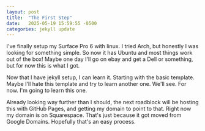 ```yaml
---
layout: post
title:  "The First Step"
date:   2025-05-19 15:59:55 -0500
categories: jekyll update
---
```


I've finally setup my Surface Pro 6 with linux. I tried Arch, but honestly I was looking for something simple. So now it has Ubuntu and most things work out of the box! Maybe one day I'll go on ebay and get a Dell or something, but for now this is what I got.

Now that I have jekyll setup, I can learn it. Starting with the basic template. Maybe I'll hate this template and try to learn another one. We'll see. For now. I'm going to learn this one.

Already looking way further than I should, the next roadblock will be hosting this with GitHub Pages, and getting my domain to point to that. Right now my domain is on Squarespace. That's just because it got moved from Google Domains. Hopefully that's an easy process.